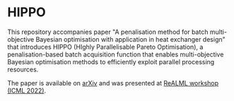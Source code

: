 # HIPPO

This repository accompanies paper "A penalisation method for batch multi-objective Bayesian optimisation with application in heat exchanger design" that introduces HIPPO (HIghly Parallelisable Pareto Optimisation), a penalisation-based batch acquisition function that enables multi-objective Bayesian optimisation methods to efficiently exploit parallel processing resources.

The paper is available on [arXiv](https://arxiv.org/abs/2206.13326) and was presented at [ReALML workshop (ICML 2022)](https://realworldml.github.io/icml2022/).

